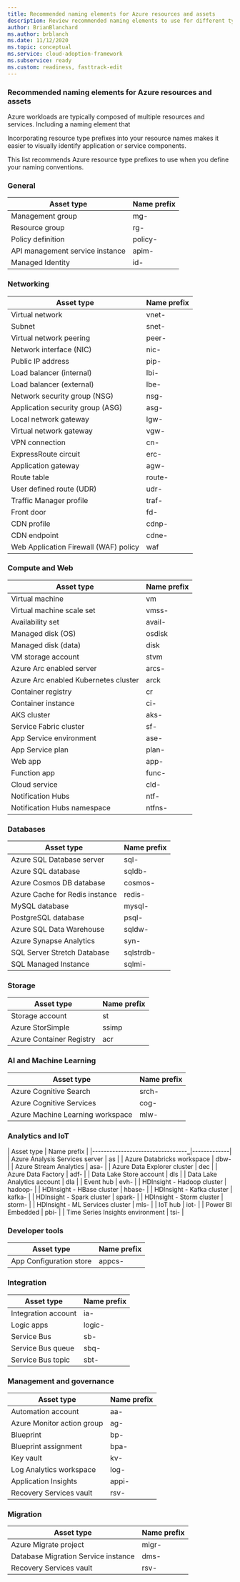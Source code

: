 ```yaml
---
title: Recommended naming elements for Azure resources and assets
description: Review recommended naming elements to use for different types of Azure resources and assets.
author: BrianBlanchard
ms.author: brblanch
ms.date: 11/12/2020
ms.topic: conceptual
ms.service: cloud-adoption-framework
ms.subservice: ready
ms.custom: readiness, fasttrack-edit
---
```


### Recommended naming elements for Azure resources and assets

Azure workloads are typically composed of multiple resources and services. Including a naming element that 

<!-- TODO -->

 Incorporating resource type prefixes into your resource names makes it easier to visually identify application or service components.

This list recommends Azure resource type prefixes to use when you define your naming conventions.

<!-- cSpell:disable -->
<!-- docutune:disable -->

### General

| Asset type                      | Name prefix |
|---------------------------------|-------------|
| Management group                | mg-         |
| Resource group                  | rg-         |
| Policy definition               | policy-     |
| API management service instance | apim-       |
| Managed Identity                | id-         |

### Networking

| Asset type                            | Name prefix |
|---------------------------------------|-------------|
| Virtual network                       | vnet-       |
| Subnet                                | snet-       |
| Virtual network peering               | peer-       |
| Network interface (NIC)               | nic-        |
| Public IP address                     | pip-        |
| Load balancer (internal)              | lbi-        |
| Load balancer (external)              | lbe-        |
| Network security group (NSG)          | nsg-        |
| Application security group (ASG)      | asg-        |
| Local network gateway                 | lgw-        |
| Virtual network gateway               | vgw-        |
| VPN connection                        | cn-         |
| ExpressRoute circuit                  | erc-        |
| Application gateway                   | agw-        |
| Route table                           | route-      |
| User defined route (UDR)              | udr-        |
| Traffic Manager profile               | traf-       |
| Front door                            | fd-         |
| CDN profile                           | cdnp-       |
| CDN endpoint                          | cdne-       |
| Web Application Firewall (WAF) policy | waf         |

### Compute and Web

| Asset type | Name prefix |
|--|--|
| Virtual machine | vm |
| Virtual machine scale set | vmss- |
| Availability set | avail- |
| Managed disk (OS) | osdisk |
| Managed disk (data) | disk |
| VM storage account | stvm |
| Azure Arc enabled server | arcs- |
| Azure Arc enabled Kubernetes cluster | arck |
| Container registry | cr |
| Container instance | ci- |
| AKS cluster | aks- |
| Service Fabric cluster | sf- |
| App Service environment | ase- |
| App Service plan | plan- |
| Web app | app- |
| Function app | func- |
| Cloud service | cld- |
| Notification Hubs | ntf- |
| Notification Hubs namespace | ntfns- |

### Databases

| Asset type                     | Name prefix |
|--------------------------------|-------------|
| Azure SQL Database server      | sql-        |
| Azure SQL database             | sqldb-      |
| Azure Cosmos DB database       | cosmos-     |
| Azure Cache for Redis instance | redis-      |
| MySQL database                 | mysql-      |
| PostgreSQL database            | psql-       |
| Azure SQL Data Warehouse       | sqldw-      |
| Azure Synapse Analytics        | syn-        |
| SQL Server Stretch Database    | sqlstrdb-   |
| SQL Managed Instance           | sqlmi-      |

### Storage

| Asset type               | Name prefix |
|--------------------------|-------------|
| Storage account          | st          |
| Azure StorSimple         | ssimp       |
| Azure Container Registry | acr         |

### AI and Machine Learning

| Asset type                       | Name prefix |
|----------------------------------|-------------|
| Azure Cognitive Search           | srch-       |
| Azure Cognitive Services         | cog-        |
| Azure Machine Learning workspace | mlw-        |

### Analytics and IoT

| Asset type                       | Name prefix |
|---------------------------------_|-------------|
| Azure Analysis Services server   | as          |
| Azure Databricks workspace       | dbw-        |
| Azure Stream Analytics           | asa-        |
| Azure Data Explorer cluster      | dec         |
| Azure Data Factory               | adf-        |
| Data Lake Store account          | dls         |
| Data Lake Analytics account      | dla         |
| Event hub                        | evh-        |
| HDInsight - Hadoop cluster       | hadoop-     |
| HDInsight - HBase cluster        | hbase-      |
| HDInsight - Kafka cluster        | kafka-      |
| HDInsight - Spark cluster        | spark-      |
| HDInsight - Storm cluster        | storm-      |
| HDInsight - ML Services cluster  | mls-        |
| IoT hub                          | iot-        |
| Power BI Embedded                | pbi-        |
| Time Series Insights environment | tsi-        |

### Developer tools

| Asset type | Name prefix |
|---|---|
| App Configuration store | appcs- |

### Integration

| Asset type          | Name prefix |
|---------------------|-------------|
| Integration account | ia-         |
| Logic apps          | logic-      |
| Service Bus         | sb-         |
| Service Bus queue   | sbq-        |
| Service Bus topic   | sbt-        |

### Management and governance

| Asset type | Name prefix |
|--|--|
| Automation account | aa- |
| Azure Monitor action group | ag- |
| Blueprint | bp- |
| Blueprint assignment | bpa- |
| Key vault | kv- |
| Log Analytics workspace | log- |
| Application Insights | appi- |
| Recovery Services vault | rsv- |

### Migration

| Asset type                          | Name prefix |
|-------------------------------------|-------------|
| Azure Migrate project               | migr-       |
| Database Migration Service instance | dms-        |
| Recovery Services vault             | rsv-        |
